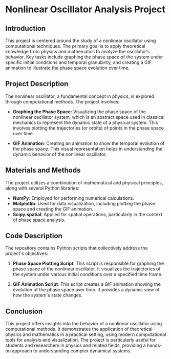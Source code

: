# Nonlinear Oscillator Analysis Project

## Introduction
This project is centered around the study of a nonlinear oscillator using computational techniques. The primary goal is to apply theoretical knowledge from physics and mathematics to analyze the oscillator's behavior. Key tasks include graphing the phase space of the system under specific initial conditions and temporal granularity, and creating a GIF animation to illustrate the phase space evolution over time.

## Project Description
The nonlinear oscillator, a fundamental concept in physics, is explored through computational methods. The project involves:

- **Graphing the Phase Space**: Visualizing the phase space of the nonlinear oscillator system, which is an abstract space used in classical mechanics to represent the dynamic state of a physical system. This involves plotting the trajectories (or orbits) of points in the phase space over time.

- **GIF Animation**: Creating an animation to show the temporal evolution of the phase space. This visual representation helps in understanding the dynamic behavior of the nonlinear oscillator.

## Materials and Methods
The project utilizes a combination of mathematical and physical principles, along with several Python libraries:

- **NumPy**: Employed for performing numerical calculations.
- **Matplotlib**: Used for data visualization, including plotting the phase space and creating the GIF animation.
- **Scipy.spatial**: Applied for spatial operations, particularly in the context of phase space analysis.


## Code Description
The repository contains Python scripts that collectively address the project's objectives:

1. **Phase Space Plotting Script**: This script is responsible for graphing the phase space of the nonlinear oscillator. It visualizes the trajectories of the system under various initial conditions over a specified time frame.

2. **GIF Animation Script**: This script creates a GIF animation showing the evolution of the phase space over time. It provides a dynamic view of how the system's state changes.

## Conclusion
This project offers insights into the behavior of a nonlinear oscillator using computational methods. It demonstrates the application of theoretical physics and mathematics in a practical setting, using modern computational tools for analysis and visualization. The project is particularly useful for students and researchers in physics and related fields, providing a hands-on approach to understanding complex dynamical systems.
